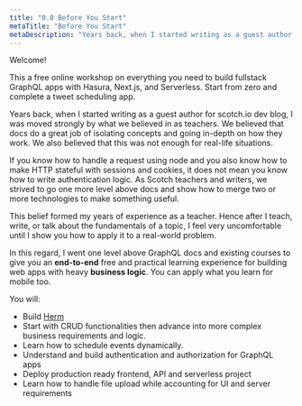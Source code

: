 ```yaml
---
title: "0.0 Before You Start"
metaTitle: "Before You Start"
metaDescription: "Years back, when I started writing as a guest author for scotch.io dev blog, I was moved strongly by what we believed in as teachers."
---
```


Welcome!

This a free online workshop on everything you need to build fullstack GraphQL apps with Hasura, Next.js, and Serverless. Start from zero and complete a tweet scheduling app.

Years back, when I started writing as a guest author for scotch.io dev blog, I was moved strongly by what we believed in as teachers. We believed that docs do a great job of isolating concepts and going in-depth on how they work. We also believed that this was not enough for real-life situations.

If you know how to handle a request using node and you also know how to make HTTP stateful with sessions and cookies, it does not mean you know how to write authentication logic. As Scotch teachers and writers, we strived to go one more level above docs and show how to merge two or more technologies to make something useful.

This belief formed my years of experience as a teacher. Hence after I teach, write, or talk about the fundamentals of a topic, I feel very uncomfortable until I show you how to apply it to a real-world problem.

In this regard, I went one level above GraphQL docs and existing courses to give you an **end-to-end** free and practical learning experience for building web apps with heavy **business logic**. You can apply what you learn for mobile too.

You will:

- Build [Herm](https://app.herm.dev)
- Start with CRUD functionalities then advance into more complex business requirements and logic.
- Learn how to schedule events dynamically.
- Understand and build authentication and authorization for GraphQL apps
- Deploy production ready frontend, API and serverless project
- Learn how to handle file upload while accounting for UI and server requirements
